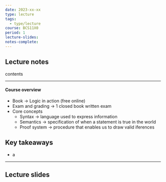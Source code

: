 ```yaml
---
date: 2023-xx-xx
type: lecture
tags:
  - type/lecture
course: BCS11X0
period: 1
lecture-slides: 
notes-complete:
---
```

## Lecture notes
contents

- - - 
#### Course overview
- Book → Logic in action (free online)
- Exam and grading → 1 closed book written exam
- Core concepts
	- Syntax → language used to express information
	- Semantics → specification of when a statement is true in the world
	- Proof system → procedure that enables us to draw valid iferences


## Key takeaways
- a

- - - 
## Lecture slides